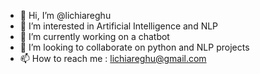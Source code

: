 - 👋 Hi, I’m @lichiareghu
- 👀 I’m interested in Artificial Intelligence and NLP
- 🌱 I’m currently working on a chatbot
- 💞️ I’m looking to collaborate on python and NLP projects
- 📫 How to reach me : lichiareghu@gmail.com

<!---
lichiareghu/lichiareghu is a ✨ special ✨ repository because its `README.md` (this file) appears on your GitHub profile.
You can click the Preview link to take a look at your changes.
--->
